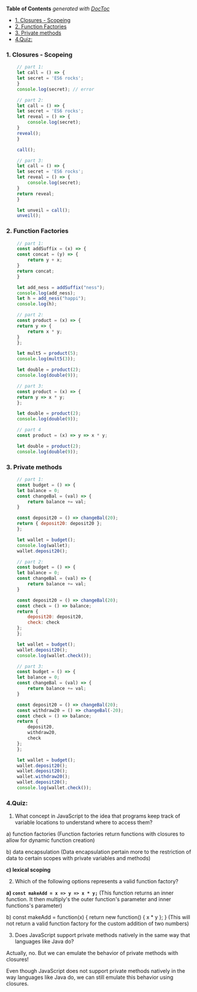<!-- START doctoc generated TOC please keep comment here to allow auto update -->
<!-- DON'T EDIT THIS SECTION, INSTEAD RE-RUN doctoc TO UPDATE -->
**Table of Contents**  *generated with [DocToc](https://github.com/thlorenz/doctoc)*

- [1. Closures - Scopeing](#1-closures---scopeing)
- [2. Function Factories](#2-function-factories)
- [3. Private methods](#3-private-methods)
- [4.Quiz:](#4quiz)

<!-- END doctoc generated TOC please keep comment here to allow auto update -->


### 1. Closures - Scopeing

```JavaScript
    // part 1:
    let call = () => {
    let secret = 'ES6 rocks';
    }
    console.log(secret); // error

    // part 2:
    let call = () => {
    let secret = 'ES6 rocks';
    let reveal = () => {
        console.log(secret);
    }
    reveal();
    }

    call();

    // part 3:
    let call = () => {
    let secret = 'ES6 rocks';
    let reveal = () => {
        console.log(secret);
    }
    return reveal;
    }

    let unveil = call();
    unveil();
```
### 2. Function Factories

```JavaScript
    // part 1:
    const addSuffix = (x) => {
    const concat = (y) => {
        return y + x;
    }
    return concat;
    }

    let add_ness = addSuffix("ness");
    console.log(add_ness);
    let h = add_ness("happi");
    console.log(h);

    // part 2:
    const product = (x) => {
    return y => {
        return x * y;
    }
    };

    let mult5 = product(5);
    console.log(mult5(3));

    let double = product(2);
    console.log(double(9));

    // part 3:
    const product = (x) => {
    return y => x * y;
    };

    let double = product(2);
    console.log(double(9));

    // part 4
    const product = (x) => y => x * y;

    let double = product(2);
    console.log(double(9));
```

### 3. Private methods

```JavaScript
    // part 1:
    const budget = () => {
    let balance = 0;
    const changeBal = (val) => {
        return balance += val;
    }

    const deposit20 = () => changeBal(20);
    return { deposit20: deposit20 };
    };

    let wallet = budget();
    console.log(wallet);
    wallet.deposit20();

    // part 2:
    const budget = () => {
    let balance = 0;
    const changeBal = (val) => {
        return balance += val;
    }

    const deposit20 = () => changeBal(20);
    const check = () => balance;
    return {
        deposit20: deposit20,
        check: check
    };
    };

    let wallet = budget();
    wallet.deposit20();
    console.log(wallet.check());

    // part 3:
    const budget = () => {
    let balance = 0;
    const changeBal = (val) => {
        return balance += val;
    }

    const deposit20 = () => changeBal(20);
    const withdraw20 = () => changeBal(-20);
    const check = () => balance;
    return {
        deposit20,
        withdraw20,
        check
    };
    };

    let wallet = budget();
    wallet.deposit20();
    wallet.deposit20();
    wallet.withdraw20();
    wallet.deposit20();
    console.log(wallet.check());
```
### 4.Quiz:

1) What concept in JavaScript to the idea that programs keep track of variable locations to understand where to access them?

a) function factories (Function factories return functions with closures to allow for dynamic function creation)

b) data encapsulation (Data encapsulation pertain more to the restriction of data to certain scopes with private variables and methods)

**c) lexical scoping** 

2) Which of the following options represents a valid function factory?

**a) ```const makeAdd = x => y => x * y;```** (This function returns an inner function. It then  multiply's the outer function's parameter and inner functions's parameter)

b) const makeAdd = function(x) { return new function() { x * y }; } (This will not return a valid function factory for the custom addition of two numbers)


3) Does JavaScript support private methods natively in the same way that languages like Java do?

Actually, no. But we can emulate the behavior of private methods with closures!

Even though JavaScript does not support private methods natively in the way languages like Java do, we can still emulate this behavior using closures.
